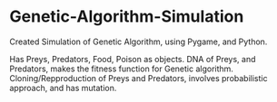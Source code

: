 # Genetic-Algorithm-Simulation

Created Simulation of Genetic Algorithm, using Pygame, and Python.

Has Preys, Predators, Food, Poison as objects.
DNA of Preys, and Predators, makes the fitness function for Genetic algorithm.
Cloning/Repproduction of Preys and Predators, involves probabilistic approach, and has mutation.
